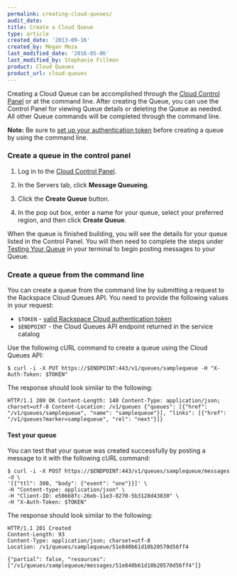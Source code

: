 ```yaml
---
permalink: creating-cloud-queues/
audit_date:
title: Create a Cloud Queue
type: article
created_date: '2013-09-16'
created_by: Megan Meza
last_modified_date: '2016-05-06'
last_modified_by: Stephanie Fillmon
product: Cloud Queues
product_url: cloud-queues
---
```


Creating a Cloud Queue can be accomplished through the [Cloud Control Panel](https://mycloud.rackspace.com) or
at the command line. After creating the Queue, you can use the
Control Panel for viewing Queue details or deleting the Queue as
needed. All other Queue commands will be completed through the command line.

**Note:** Be sure to [set up your authentication token](/how-to/cloud-queues-curl-cookbook)
before creating a queue by using the command line.

### Create a queue in the control panel

1. Log in to the [Cloud Control Panel](https://mycloud.rackspace.com).

2. In the Servers tab, click **Message Queueing**.

3. Click the **Create Queue** button.

4. In the pop out box, enter a name for your queue, select your preferred region, and then click **Create Queue**.

When the queue is finished building, you will see the details for your
queue listed in the Control Panel. You will then need to complete the
steps under [Testing Your Queue](/how-to/cloud-queues-curl-cookbook)
in your terminal to begin posting messages to your Queue.

### Create a queue from the command line

You can create a queue from the command line by submitting a request to the Rackspace Cloud
Queues API. You need to provide the following values in your request:

-  `$TOKEN` - [valid Rackspace Cloud authentication token](https://docs.rackspace.com/docs/cloud-queues/v1/developer-guide/#document-getting-started/authenticate)
-  `$ENDPOINT` -  the Cloud Queues API endpoint returned in the service catalog

Use the following cURL command to create a queue using the Cloud Queues API:

    $ curl -i -X PUT https://$ENDPOINT:443/v1/queues/samplequeue -H "X-Auth-Token: $TOKEN"

The response should look similar to the following:

    HTTP/1.1 200 OK Content-Length: 140 Content-Type: application/json; charset=utf-8 Content-Location: /v1/queues {"queues": [{"href": "/v1/queues/samplequeue", "name": "samplequeue"}], "links": [{"href": "/v1/queues?marker=samplequeue", "rel": "next"}]}

#### Test your queue

You can test that your queue was created successfully by posting a message to it with the following cURL command:

    $ curl -i -X POST https://$ENDPOINT:443/v1/queues/samplequeue/messages -d \
    '[{"ttl": 300, "body": {"event": "one"}}]' \
    -H "Content-type: application/json" \
    -H "Client-ID: e58668fc-26eb-11e3-8270-5b3128d43830" \
    -H "X-Auth-Token: $TOKEN"

The response should look similar to the following:

    HTTP/1.1 201 Created
    Content-Length: 93
    Content-Type: application/json; charset=utf-8
    Location: /v1/queues/samplequeue/51e840b61d10b20570d56ff4

    {"partial": false, "resources": ["/v1/queues/samplequeue/messages/51e840b61d10b20570d56ff4"]}
